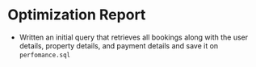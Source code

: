# Optimization Report
- Written an initial query that retrieves all bookings along with the user details, property details, and payment details and save it on `perfomance.sql`